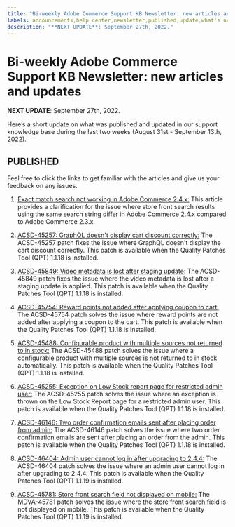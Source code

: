 ```yaml
---
title: "Bi-weekly Adobe Commerce Support KB Newsletter: new articles and updates"
labels: announcements,help center,newsletter,published,update,what's new,Magento,Adobe Commerce,cloud infrastructure,on-premises
description: "**NEXT UPDATE**: September 27th, 2022."
---
```


# Bi-weekly Adobe Commerce Support KB Newsletter: new articles and updates

 **NEXT UPDATE**: September 27th, 2022.

Here’s a short update on what was published and updated in our support knowledge base during the last two weeks (August 31st - September 13th, 2022).

## PUBLISHED

Feel free to click the links to get familiar with the articles and give us your feedback on any issues.

1. [Exact match search not working in Adobe Commerce 2.4.x:](https://support.magento.com/hc/en-us/articles/8886060446221-Exact-match-search-not-working-in-Adobe-Commerce-2-4-x) This article provides a clarification for the issue where store front search results using the same search string differ in Adobe Commerce 2.4.x compared to Adobe Commerce 2.3.x.

1. [ACSD-45257: GraphQL doesn't display cart discount correctly:](https://support.magento.com/hc/en-us/articles/9048141537293-ACSD-45257-GraphQL-doesn-t-display-cart-discount-correctly) The ACSD-45257 patch fixes the issue where GraphQL doesn't display the cart discount correctly. This patch is available when the Quality Patches Tool (QPT) 1.1.18 is installed.

1. [ACSD-45849: Video metadata is lost after staging update:](https://support.magento.com/hc/en-us/articles/8856533471757-ACSD-45849-Video-metadata-is-lost-after-staging-update) The ACSD-45849 patch fixes the issue where the video metadata is lost after a staging update is applied. This patch is available when the Quality Patches Tool (QPT) 1.1.18 is installed.

1. [ACSD-45754: Reward points not added after applying coupon to cart:](https://support.magento.com/hc/en-us/articles/8800193759629-ACSD-45754-Reward-points-not-added-after-applying-coupon-to-cart) The ACSD-45754 patch solves the issue where reward points are not added after applying a coupon to the cart. This patch is available when the Quality Patches Tool (QPT) 1.1.18 is installed.

1. [ACSD-45488: Configurable product with multiple sources not returned to in stock:](https://support.magento.com/hc/en-us/articles/8800178707469-ACSD-45488-Configurable-product-with-multiple-sources-not-returned-to-in-stock-automatically) The ACSD-45488 patch solves the issue where a configurable product with multiple sources is not returned to in stock automatically. This patch is available when the Quality Patches Tool (QPT) 1.1.18 is installed.

1. [ACSD-45255: Exception on Low Stock report page for restricted admin user:](https://support.magento.com/hc/en-us/articles/8881093588237-ACSD-45255-Exception-on-Low-Stock-report-page-for-restricted-admin-user) The ACSD-45255 patch solves the issue where an exception is thrown on the Low Stock Report page for a restricted admin user. This patch is available when the Quality Patches Tool (QPT) 1.1.18 is installed.

1. [ACSD-46146: Two order confirmation emails sent after placing order from admin:](https://support.magento.com/hc/en-us/articles/8881098943373-ACSD-46146-Two-order-confirmation-emails-sent-after-placing-order-from-admin) The ACSD-46146 patch solves the issue where two order confirmation emails are sent after placing an order from the admin. This patch is available when the Quality Patches Tool (QPT) 1.1.18 is installed.

1. [ACSD-46404: Admin user cannot log in after upgrading to 2.4.4:](https://support.magento.com/hc/en-us/articles/9020303315213-ACSD-46404-Admin-user-cannot-log-in-after-upgrading-to-2-4-4) The ACSD-46404 patch solves the issue where an admin user cannot log in after upgrading to 2.4.4. This patch is available when the Quality Patches Tool (QPT) 1.1.19 is installed.

1. [ACSD-45781: Store front search field not displayed on mobile:](https://support.magento.com/hc/en-us/articles/9051855262477-ACSD-45781-Store-front-search-field-not-displayed-on-mobile) The MDVA-45781 patch solves the issue where the store front search field is not displayed on mobile. This patch is available when the Quality Patches Tool (QPT) 1.1.19 is installed. 
